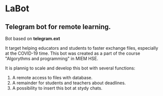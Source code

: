 # LaBot

## Telegram bot for remote learning.

Bot based on **telegram.ext**

It target helping educators and students to faster exchange files, especially at the COVID-19 time. This bot was created as a part of 
the course "Algorythms and programming" in MIEM HSE. 

It is plannig to scale and develop this bot with several functions:
1. A remote access to files with database.
2. A remainder for students and teachers about deadlines.
3. A possibility to insert this bot at stydy chats. 
